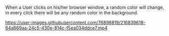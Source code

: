 When a User clicks on his/her browser window, a random color will change, 
in every click there will be any random color in the background.

https://user-images.githubusercontent.com/76896819/216839618-64a669aa-24c5-430e-814c-f5ea034ddce7.mp4

